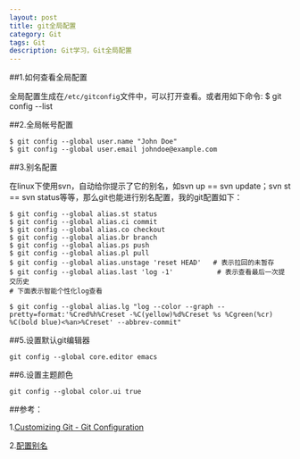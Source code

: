 ```yaml
---
layout: post
title: git全局配置
category: Git
tags: Git
description: Git学习，Git全局配置
---
```

##1.如何查看全局配置

全局配置生成在`/etc/gitconfig`文件中，可以打开查看。或者用如下命令:
    $ git config --list
 
##2.全局帐号配置

    $ git config --global user.name "John Doe"
    $ git config --global user.email johndoe@example.com

##3.别名配置

在linux下使用svn，自动给你提示了它的别名，如svn up == svn update；svn st == svn status等等，那么git也能进行别名配置，我的git配置如下：

    $ git config --global alias.st status
    $ git config --global alias.ci commit
    $ git config --global alias.co checkout
    $ git config --global alias.br branch
    $ git config --global alias.ps push
    $ git config --global alias.pl pull
    $ git config --global alias.unstage 'reset HEAD'   # 表示拉回的未暂存
    $ git config --global alias.last 'log -1'           # 表示查看最后一次提交历史
    # 下面表示智能个性化log查看
    
    $ git config --global alias.lg "log --color --graph --pretty=format:'%Cred%h%Creset -%C(yellow)%d%Creset %s %Cgreen(%cr) %C(bold blue)<%an>%Creset' --abbrev-commit"
    
    
##5.设置默认git编辑器

    git config --global core.editor emacs
    
##6.设置主题颜色

    git config --global color.ui true   
    

##参考：

1.[Customizing Git - Git Configuration](http://git-scm.com/book/en/Customizing-Git-Git-Configuration) 

2.[配置别名](http://www.liaoxuefeng.com/wiki/0013739516305929606dd18361248578c67b8067c8c017b000/001375234012342f90be1fc4d81446c967bbdc19e7c03d3000)


  

